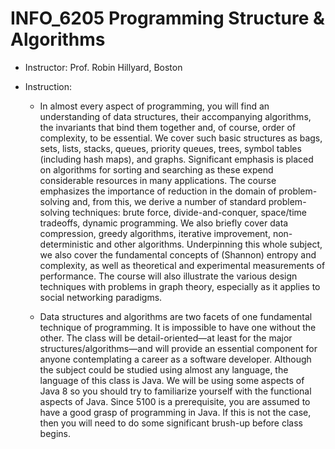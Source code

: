 # INFO_6205  Programming Structure & Algorithms

- Instructor: Prof. Robin Hillyard, Boston

- Instruction:
	 * In almost every aspect of programming, you will find an understanding of data structures, their accompanying algorithms, the invariants that bind them together and, of course, order of complexity, to be essential. We cover such basic structures as bags, sets, lists, stacks, queues, priority queues, trees, symbol tables (including hash maps), and graphs. Significant emphasis is placed on algorithms for sorting and searching as these expend considerable resources in many applications. The course emphasizes the importance of reduction in the domain of problem-solving and, from this, we derive a number of standard problem-solving techniques: brute force, divide-and-conquer, space/time tradeoffs, dynamic programming. We also briefly cover data compression, greedy algorithms, iterative improvement, non-deterministic and other algorithms. Underpinning this whole subject, we also cover the fundamental concepts of (Shannon) entropy and complexity, as well as theoretical and experimental measurements of performance. The course will also illustrate the various design techniques with problems in graph theory, especially as it applies to social networking paradigms. 

	 * Data structures and algorithms are two facets of one fundamental technique of programming. It is impossible to have one without the other. The class will be detail-oriented—at least for the major structures/algorithms—and will provide an essential component for anyone contemplating a career as a software developer. Although the subject could be studied using almost any language, the language of this class is Java. We will be using some aspects of Java 8 so you should try to familiarize yourself with the functional aspects of Java. Since 5100 is a prerequisite, you are assumed to have a good grasp of programming in Java. If this is not the case, then you will need to do some significant brush-up before class begins. 